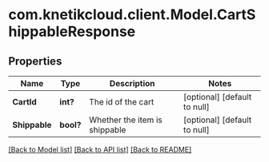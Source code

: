 # com.knetikcloud.client.Model.CartShippableResponse
## Properties

Name | Type | Description | Notes
------------ | ------------- | ------------- | -------------
**CartId** | **int?** | The id of the cart | [optional] [default to null]
**Shippable** | **bool?** | Whether the item is shippable | [optional] [default to null]

[[Back to Model list]](../README.md#documentation-for-models) [[Back to API list]](../README.md#documentation-for-api-endpoints) [[Back to README]](../README.md)

